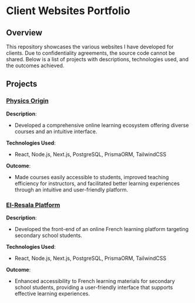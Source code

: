 # Client Websites Portfolio

## Overview
This repository showcases the various websites I have developed for clients. Due to confidentiality agreements, the source code cannot be shared. Below is a list of projects with descriptions, technologies used, and the outcomes achieved.

## Projects

### [Physics Origin](https://physics-origin.vercel.app)
**Description**:
- Developed a comprehensive online learning ecosystem offering diverse courses and an intuitive interface.

**Technologies Used**:
- React, Node.js, Next.js, PostgreSQL, PrismaORM, TailwindCSS

**Outcome**:
- Made courses easily accessible to students, improved teaching efficiency for instructors, and facilitated better learning experiences through an intuitive and user-friendly platform.

### [El-Resala Platform](https://elresala-platform.vercel.app)
**Description**:
- Developed the front-end of an online French learning platform targeting secondary school students.

**Technologies Used**:
- React, Node.js, Next.js, PostgreSQL, PrismaORM, TailwindCSS

**Outcome**:
- Enhanced accessibility to French learning materials for secondary school students, providing a user-friendly interface that supports effective learning experiences.
